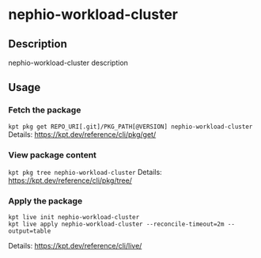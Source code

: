 # nephio-workload-cluster

## Description
nephio-workload-cluster description

## Usage

### Fetch the package
`kpt pkg get REPO_URI[.git]/PKG_PATH[@VERSION] nephio-workload-cluster`
Details: https://kpt.dev/reference/cli/pkg/get/

### View package content
`kpt pkg tree nephio-workload-cluster`
Details: https://kpt.dev/reference/cli/pkg/tree/

### Apply the package
```
kpt live init nephio-workload-cluster
kpt live apply nephio-workload-cluster --reconcile-timeout=2m --output=table
```
Details: https://kpt.dev/reference/cli/live/
